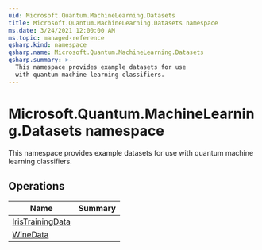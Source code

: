 ```yaml
---
uid: Microsoft.Quantum.MachineLearning.Datasets
title: Microsoft.Quantum.MachineLearning.Datasets namespace
ms.date: 3/24/2021 12:00:00 AM
ms.topic: managed-reference
qsharp.kind: namespace
qsharp.name: Microsoft.Quantum.MachineLearning.Datasets
qsharp.summary: >-
  This namespace provides example datasets for use
  with quantum machine learning classifiers.
---
```


# Microsoft.Quantum.MachineLearning.Datasets namespace

This namespace provides example datasets for use
with quantum machine learning classifiers.


<!-- summaries -->

## Operations

| Name | Summary |
|------|---------|
|[IrisTrainingData](xref:Microsoft.Quantum.MachineLearning.Datasets.IrisTrainingData) |
|[WineData](xref:Microsoft.Quantum.MachineLearning.Datasets.WineData) |


<!-- /summaries -->
